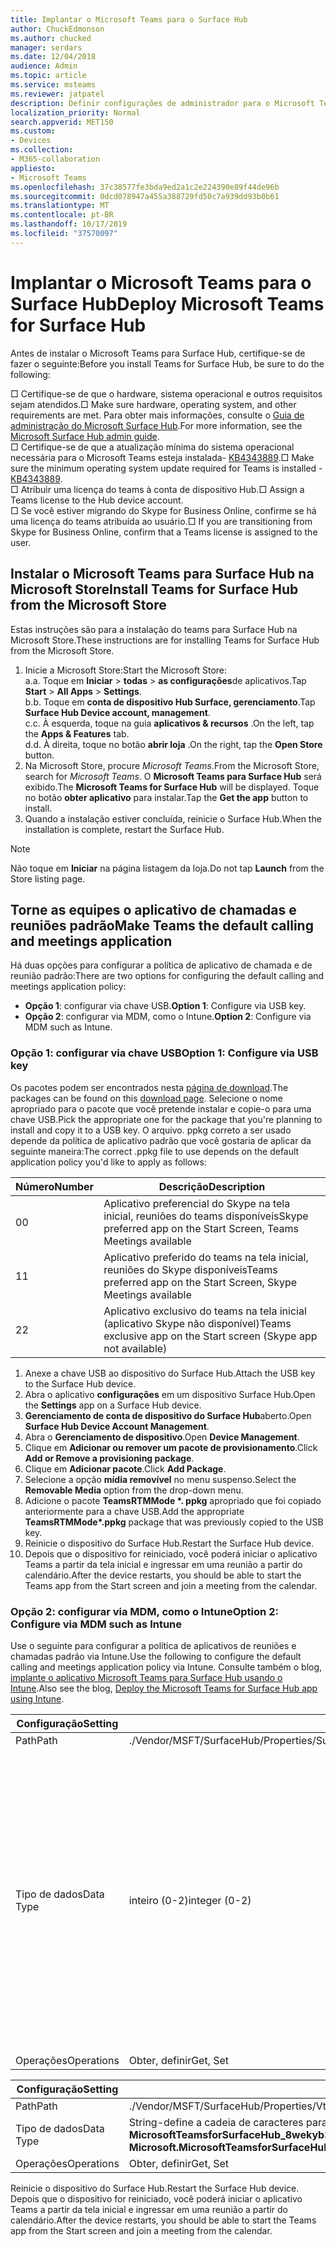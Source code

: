 ```yaml
---
title: Implantar o Microsoft Teams para o Surface Hub
author: ChuckEdmonson
ms.author: chucked
manager: serdars
ms.date: 12/04/2018
audience: Admin
ms.topic: article
ms.service: msteams
ms.reviewer: jatpatel
description: Definir configurações de administrador para o Microsoft Teams para Surface Hub.
localization_priority: Normal
search.appverid: MET150
ms.custom:
- Devices
ms.collection:
- M365-collaboration
appliesto:
- Microsoft Teams
ms.openlocfilehash: 37c38577fe3bda9ed2a1c2e224390e89f44de96b
ms.sourcegitcommit: 0dcd078947a455a388729fd50c7a939dd93b0b61
ms.translationtype: MT
ms.contentlocale: pt-BR
ms.lasthandoff: 10/17/2019
ms.locfileid: "37570097"
---
```

<a name="deploy-microsoft-teams-for-surface-hub"></a><span data-ttu-id="98fb9-103">Implantar o Microsoft Teams para o Surface Hub</span><span class="sxs-lookup"><span data-stu-id="98fb9-103">Deploy Microsoft Teams for Surface Hub</span></span>
======================================

<span data-ttu-id="98fb9-104">Antes de instalar o Microsoft Teams para Surface Hub, certifique-se de fazer o seguinte:</span><span class="sxs-lookup"><span data-stu-id="98fb9-104">Before you install Teams for Surface Hub, be sure to do the following:</span></span>

 <span data-ttu-id="98fb9-105">□ Certifique-se de que o hardware, sistema operacional e outros requisitos sejam atendidos.</span><span class="sxs-lookup"><span data-stu-id="98fb9-105">□ Make sure hardware, operating system, and other requirements are met.</span></span> <span data-ttu-id="98fb9-106">Para obter mais informações, consulte o [Guia de administração do Microsoft Surface Hub](https://docs.microsoft.com/surface-hub/).</span><span class="sxs-lookup"><span data-stu-id="98fb9-106">For more information, see the [Microsoft Surface Hub admin guide](https://docs.microsoft.com/surface-hub/).</span></span><br>
 <span data-ttu-id="98fb9-107">□ Certifique-se de que a atualização mínima do sistema operacional necessária para o Microsoft Teams esteja instalada- [KB4343889](https://support.microsoft.com/help/4343889).</span><span class="sxs-lookup"><span data-stu-id="98fb9-107">□ Make sure the minimum operating system update required for Teams is installed - [KB4343889](https://support.microsoft.com/help/4343889).</span></span><br>
 <span data-ttu-id="98fb9-108">□ Atribuir uma licença do teams à conta de dispositivo Hub.</span><span class="sxs-lookup"><span data-stu-id="98fb9-108">□ Assign a Teams license to the Hub device account.</span></span><br>
 <span data-ttu-id="98fb9-109">□ Se você estiver migrando do Skype for Business Online, confirme se há uma licença do teams atribuída ao usuário.</span><span class="sxs-lookup"><span data-stu-id="98fb9-109">□ If you are transitioning from Skype for Business Online, confirm that a Teams license is assigned to the user.</span></span>

## <a name="install-teams-for-surface-hub-from-the-microsoft-store"></a><span data-ttu-id="98fb9-110">Instalar o Microsoft Teams para Surface Hub na Microsoft Store</span><span class="sxs-lookup"><span data-stu-id="98fb9-110">Install Teams for Surface Hub from the Microsoft Store</span></span> 

<span data-ttu-id="98fb9-111">Estas instruções são para a instalação do teams para Surface Hub na Microsoft Store.</span><span class="sxs-lookup"><span data-stu-id="98fb9-111">These instructions are for installing Teams for Surface Hub from the Microsoft Store.</span></span> 
 
1. <span data-ttu-id="98fb9-112">Inicie a Microsoft Store:</span><span class="sxs-lookup"><span data-stu-id="98fb9-112">Start the Microsoft Store:</span></span><br>
   <span data-ttu-id="98fb9-113">a.</span><span class="sxs-lookup"><span data-stu-id="98fb9-113">a.</span></span> <span data-ttu-id="98fb9-114">Toque em **Iniciar** > **todas** > **as configurações**de aplicativos.</span><span class="sxs-lookup"><span data-stu-id="98fb9-114">Tap **Start** > **All Apps** > **Settings**.</span></span><br> <span data-ttu-id="98fb9-115">b.</span><span class="sxs-lookup"><span data-stu-id="98fb9-115">b.</span></span> <span data-ttu-id="98fb9-116">Toque em **conta de dispositivo Hub Surface, gerenciamento**.</span><span class="sxs-lookup"><span data-stu-id="98fb9-116">Tap **Surface Hub Device account, management**.</span></span><br>
   <span data-ttu-id="98fb9-117">c.</span><span class="sxs-lookup"><span data-stu-id="98fb9-117">c.</span></span> <span data-ttu-id="98fb9-118">À esquerda, toque na guia **aplicativos & recursos** .</span><span class="sxs-lookup"><span data-stu-id="98fb9-118">On the left, tap the **Apps & Features** tab.</span></span><br> <span data-ttu-id="98fb9-119">d.</span><span class="sxs-lookup"><span data-stu-id="98fb9-119">d.</span></span> <span data-ttu-id="98fb9-120">À direita, toque no botão **abrir loja** .</span><span class="sxs-lookup"><span data-stu-id="98fb9-120">On the right, tap the **Open Store** button.</span></span> 
2. <span data-ttu-id="98fb9-121">Na Microsoft Store, procure *Microsoft Teams*.</span><span class="sxs-lookup"><span data-stu-id="98fb9-121">From the Microsoft Store, search for *Microsoft Teams*.</span></span> <span data-ttu-id="98fb9-122">O **Microsoft Teams para Surface Hub** será exibido.</span><span class="sxs-lookup"><span data-stu-id="98fb9-122">The **Microsoft Teams for Surface Hub** will be displayed.</span></span> <span data-ttu-id="98fb9-123">Toque no botão **obter aplicativo** para instalar.</span><span class="sxs-lookup"><span data-stu-id="98fb9-123">Tap the **Get the app** button to install.</span></span>  
3. <span data-ttu-id="98fb9-124">Quando a instalação estiver concluída, reinicie o Surface Hub.</span><span class="sxs-lookup"><span data-stu-id="98fb9-124">When the installation is complete, restart the Surface Hub.</span></span> 

> [!NOTE]
> <span data-ttu-id="98fb9-125">Não toque em **Iniciar** na página listagem da loja.</span><span class="sxs-lookup"><span data-stu-id="98fb9-125">Do not tap **Launch** from the Store listing page.</span></span>

## <a name="make-teams-the-default-calling-and-meetings-application"></a><span data-ttu-id="98fb9-126">Torne as equipes o aplicativo de chamadas e reuniões padrão</span><span class="sxs-lookup"><span data-stu-id="98fb9-126">Make Teams the default calling and meetings application</span></span>
 
<span data-ttu-id="98fb9-127">Há duas opções para configurar a política de aplicativo de chamada e de reunião padrão:</span><span class="sxs-lookup"><span data-stu-id="98fb9-127">There are two options for configuring the default calling and meetings application policy:</span></span> 

- <span data-ttu-id="98fb9-128">**Opção 1**: configurar via chave USB.</span><span class="sxs-lookup"><span data-stu-id="98fb9-128">**Option 1**: Configure via USB key.</span></span> 
- <span data-ttu-id="98fb9-129">**Opção 2**: configurar via MDM, como o Intune.</span><span class="sxs-lookup"><span data-stu-id="98fb9-129">**Option 2**: Configure via MDM such as Intune.</span></span>
 
### <a name="option-1-configure-via-usb-key"></a><span data-ttu-id="98fb9-130">Opção 1: configurar via chave USB</span><span class="sxs-lookup"><span data-stu-id="98fb9-130">Option 1: Configure via USB key</span></span> 
 
<span data-ttu-id="98fb9-131">Os pacotes podem ser encontrados nesta [página de download](https://1drv.ms/f/s!ArcnbnREun0Vnp9Wps9MlWB-UJZw3g).</span><span class="sxs-lookup"><span data-stu-id="98fb9-131">The packages can be found on this [download page](https://1drv.ms/f/s!ArcnbnREun0Vnp9Wps9MlWB-UJZw3g).</span></span> <span data-ttu-id="98fb9-132">Selecione o nome apropriado para o pacote que você pretende instalar e copie-o para uma chave USB.</span><span class="sxs-lookup"><span data-stu-id="98fb9-132">Pick the appropriate one for the package that you're planning to install and copy it to a USB key.</span></span> <span data-ttu-id="98fb9-133">O arquivo. ppkg correto a ser usado depende da política de aplicativo padrão que você gostaria de aplicar da seguinte maneira:</span><span class="sxs-lookup"><span data-stu-id="98fb9-133">The correct .ppkg file to use depends on the default application policy you'd like to apply as follows:</span></span> 

|<span data-ttu-id="98fb9-134">Número</span><span class="sxs-lookup"><span data-stu-id="98fb9-134">Number</span></span>  |<span data-ttu-id="98fb9-135">Descrição</span><span class="sxs-lookup"><span data-stu-id="98fb9-135">Description</span></span>  |
|---------|---------|
|<span data-ttu-id="98fb9-136">0</span><span class="sxs-lookup"><span data-stu-id="98fb9-136">0</span></span>     | <span data-ttu-id="98fb9-137">Aplicativo preferencial do Skype na tela inicial, reuniões do teams disponíveis</span><span class="sxs-lookup"><span data-stu-id="98fb9-137">Skype preferred app on the Start Screen, Teams Meetings available</span></span>        |
|<span data-ttu-id="98fb9-138">1</span><span class="sxs-lookup"><span data-stu-id="98fb9-138">1</span></span>     | <span data-ttu-id="98fb9-139">Aplicativo preferido do teams na tela inicial, reuniões do Skype disponíveis</span><span class="sxs-lookup"><span data-stu-id="98fb9-139">Teams preferred app on the Start Screen, Skype Meetings available</span></span>        |
|<span data-ttu-id="98fb9-140">2</span><span class="sxs-lookup"><span data-stu-id="98fb9-140">2</span></span>     | <span data-ttu-id="98fb9-141">Aplicativo exclusivo do teams na tela inicial (aplicativo Skype não disponível)</span><span class="sxs-lookup"><span data-stu-id="98fb9-141">Teams exclusive app on the Start screen (Skype app not available)</span></span>        |
 
1. <span data-ttu-id="98fb9-142">Anexe a chave USB ao dispositivo do Surface Hub.</span><span class="sxs-lookup"><span data-stu-id="98fb9-142">Attach the USB key to the Surface Hub device.</span></span> 
2. <span data-ttu-id="98fb9-143">Abra o aplicativo **configurações** em um dispositivo Surface Hub.</span><span class="sxs-lookup"><span data-stu-id="98fb9-143">Open the **Settings** app on a Surface Hub device.</span></span> 
3. <span data-ttu-id="98fb9-144">**Gerenciamento de conta de dispositivo do Surface Hub**aberto.</span><span class="sxs-lookup"><span data-stu-id="98fb9-144">Open **Surface Hub Device Account Management**.</span></span>
4. <span data-ttu-id="98fb9-145">Abra o **Gerenciamento de dispositivo**.</span><span class="sxs-lookup"><span data-stu-id="98fb9-145">Open **Device Management**.</span></span> 
5. <span data-ttu-id="98fb9-146">Clique em **Adicionar ou remover um pacote de provisionamento**.</span><span class="sxs-lookup"><span data-stu-id="98fb9-146">Click **Add or Remove a provisioning package**.</span></span> 
6. <span data-ttu-id="98fb9-147">Clique em **Adicionar pacote**.</span><span class="sxs-lookup"><span data-stu-id="98fb9-147">Click **Add Package**.</span></span>
7. <span data-ttu-id="98fb9-148">Selecione a opção **mídia removível** no menu suspenso.</span><span class="sxs-lookup"><span data-stu-id="98fb9-148">Select the **Removable Media** option from the drop-down menu.</span></span> 
8. <span data-ttu-id="98fb9-149">Adicione o pacote <strong>TeamsRTMMode \*. ppkg</strong> apropriado que foi copiado anteriormente para a chave USB.</span><span class="sxs-lookup"><span data-stu-id="98fb9-149">Add the appropriate <strong>TeamsRTMMode\*.ppkg</strong> package that was previously copied to the USB key.</span></span> 
9. <span data-ttu-id="98fb9-150">Reinicie o dispositivo do Surface Hub.</span><span class="sxs-lookup"><span data-stu-id="98fb9-150">Restart the Surface Hub device.</span></span> 
10. <span data-ttu-id="98fb9-151">Depois que o dispositivo for reiniciado, você poderá iniciar o aplicativo Teams a partir da tela inicial e ingressar em uma reunião a partir do calendário.</span><span class="sxs-lookup"><span data-stu-id="98fb9-151">After the device restarts, you should be able to start the Teams app from the Start screen and join a meeting from the calendar.</span></span> 

### <a name="option-2-configure-via-mdm-such-as-intune"></a><span data-ttu-id="98fb9-152">Opção 2: configurar via MDM, como o Intune</span><span class="sxs-lookup"><span data-stu-id="98fb9-152">Option 2: Configure via MDM such as Intune</span></span> 

<span data-ttu-id="98fb9-153">Use o seguinte para configurar a política de aplicativos de reuniões e chamadas padrão via Intune.</span><span class="sxs-lookup"><span data-stu-id="98fb9-153">Use the following to configure the default calling and meetings application policy via Intune.</span></span> <span data-ttu-id="98fb9-154">Consulte também o blog, [implante o aplicativo Microsoft Teams para Surface Hub usando o Intune](https://y0av.me/2018/07/16/deploy-the-microsoft-teams-for-surface-hub-app-using-intune/).</span><span class="sxs-lookup"><span data-stu-id="98fb9-154">Also see the blog, [Deploy the Microsoft Teams for Surface Hub app using Intune](https://y0av.me/2018/07/16/deploy-the-microsoft-teams-for-surface-hub-app-using-intune/).</span></span>

|<span data-ttu-id="98fb9-155">Configuração</span><span class="sxs-lookup"><span data-stu-id="98fb9-155">Setting</span></span>   |<span data-ttu-id="98fb9-156">Valor</span><span class="sxs-lookup"><span data-stu-id="98fb9-156">Value</span></span>    |<span data-ttu-id="98fb9-157">Descrição</span><span class="sxs-lookup"><span data-stu-id="98fb9-157">Description</span></span>    |
|----------|---------|---------|
|<span data-ttu-id="98fb9-158">Path</span><span class="sxs-lookup"><span data-stu-id="98fb9-158">Path</span></span>      | <span data-ttu-id="98fb9-159">./Vendor/MSFT/SurfaceHub/Properties/SurfaceHubMeetingMode</span><span class="sxs-lookup"><span data-stu-id="98fb9-159">./Vendor/MSFT/SurfaceHub/Properties/SurfaceHubMeetingMode</span></span>        |
|<span data-ttu-id="98fb9-160">Tipo de dados</span><span class="sxs-lookup"><span data-stu-id="98fb9-160">Data Type</span></span> | <span data-ttu-id="98fb9-161">inteiro (0-2)</span><span class="sxs-lookup"><span data-stu-id="98fb9-161">integer (0-2)</span></span>   |<span data-ttu-id="98fb9-162">0-aplicativo preferido pelo Skype na tela inicial, reuniões do teams disponíveis</span><span class="sxs-lookup"><span data-stu-id="98fb9-162">0 - Skype preferred app on the Start Screen, Teams Meetings available</span></span><br><span data-ttu-id="98fb9-163">1-aplicativo preferencial para equipes na tela inicial, reuniões do Skype disponíveis</span><span class="sxs-lookup"><span data-stu-id="98fb9-163">1 - Teams preferred app on the Start Screen, Skype Meetings available</span></span><br><span data-ttu-id="98fb9-164">2-aplicativo exclusivo para equipes na tela inicial (aplicativo Skype não disponível)</span><span class="sxs-lookup"><span data-stu-id="98fb9-164">2 - Teams exclusive app on the Start screen (Skype app not available)</span></span> |
|<span data-ttu-id="98fb9-165">Operações</span><span class="sxs-lookup"><span data-stu-id="98fb9-165">Operations</span></span>| <span data-ttu-id="98fb9-166">Obter, definir</span><span class="sxs-lookup"><span data-stu-id="98fb9-166">Get, Set</span></span>        |

|<span data-ttu-id="98fb9-167">Configuração</span><span class="sxs-lookup"><span data-stu-id="98fb9-167">Setting</span></span>   |<span data-ttu-id="98fb9-168">Valor</span><span class="sxs-lookup"><span data-stu-id="98fb9-168">Value</span></span>    |
|----------|---------|
|<span data-ttu-id="98fb9-169">Path</span><span class="sxs-lookup"><span data-stu-id="98fb9-169">Path</span></span>      | <span data-ttu-id="98fb9-170">./Vendor/MSFT/SurfaceHub/Properties/VtcAppPackageId</span><span class="sxs-lookup"><span data-stu-id="98fb9-170">./Vendor/MSFT/SurfaceHub/Properties/VtcAppPackageId</span></span>        |
|<span data-ttu-id="98fb9-171">Tipo de dados</span><span class="sxs-lookup"><span data-stu-id="98fb9-171">Data Type</span></span> | <span data-ttu-id="98fb9-172">String-define a cadeia de caracteres para a ID do pacote do aplicativo Teams como **Microsoft. MicrosoftTeamsforSurfaceHub_8wekyb3d8bbwe! Teams**</span><span class="sxs-lookup"><span data-stu-id="98fb9-172">string - set string to Teams application package ID as **Microsoft.MicrosoftTeamsforSurfaceHub_8wekyb3d8bbwe!Teams**</span></span> |
|<span data-ttu-id="98fb9-173">Operações</span><span class="sxs-lookup"><span data-stu-id="98fb9-173">Operations</span></span>| <span data-ttu-id="98fb9-174">Obter, definir</span><span class="sxs-lookup"><span data-stu-id="98fb9-174">Get, Set</span></span>        |

<span data-ttu-id="98fb9-175">Reinicie o dispositivo do Surface Hub.</span><span class="sxs-lookup"><span data-stu-id="98fb9-175">Restart the Surface Hub device.</span></span> <span data-ttu-id="98fb9-176">Depois que o dispositivo for reiniciado, você poderá iniciar o aplicativo Teams a partir da tela inicial e ingressar em uma reunião a partir do calendário.</span><span class="sxs-lookup"><span data-stu-id="98fb9-176">After the device restarts, you should be able to start the Teams app from the Start screen and join a meeting from the calendar.</span></span>

